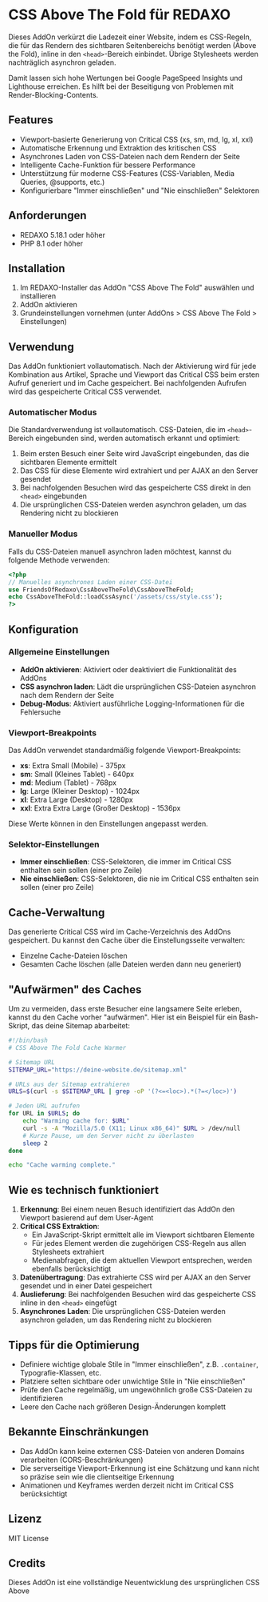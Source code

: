 # CSS Above The Fold für REDAXO

Dieses AddOn verkürzt die Ladezeit einer Website, indem es CSS-Regeln, die für das Rendern des sichtbaren Seitenbereichs benötigt werden (Above the Fold), inline in den `<head>`-Bereich einbindet. Übrige Stylesheets werden nachträglich asynchron geladen.

Damit lassen sich hohe Wertungen bei Google PageSpeed Insights und Lighthouse erreichen. Es hilft bei der Beseitigung von Problemen mit Render-Blocking-Contents.

## Features

- Viewport-basierte Generierung von Critical CSS (xs, sm, md, lg, xl, xxl)
- Automatische Erkennung und Extraktion des kritischen CSS
- Asynchrones Laden von CSS-Dateien nach dem Rendern der Seite
- Intelligente Cache-Funktion für bessere Performance
- Unterstützung für moderne CSS-Features (CSS-Variablen, Media Queries, @supports, etc.)
- Konfigurierbare "Immer einschließen" und "Nie einschließen" Selektoren

## Anforderungen

- REDAXO 5.18.1 oder höher
- PHP 8.1 oder höher

## Installation

1. Im REDAXO-Installer das AddOn "CSS Above The Fold" auswählen und installieren
2. AddOn aktivieren
3. Grundeinstellungen vornehmen (unter AddOns > CSS Above The Fold > Einstellungen)

## Verwendung

Das AddOn funktioniert vollautomatisch. Nach der Aktivierung wird für jede Kombination aus Artikel, Sprache und Viewport das Critical CSS beim ersten Aufruf generiert und im Cache gespeichert. Bei nachfolgenden Aufrufen wird das gespeicherte Critical CSS verwendet.

### Automatischer Modus

Die Standardverwendung ist vollautomatisch. CSS-Dateien, die im `<head>`-Bereich eingebunden sind, werden automatisch erkannt und optimiert:

1. Beim ersten Besuch einer Seite wird JavaScript eingebunden, das die sichtbaren Elemente ermittelt
2. Das CSS für diese Elemente wird extrahiert und per AJAX an den Server gesendet
3. Bei nachfolgenden Besuchen wird das gespeicherte CSS direkt in den `<head>` eingebunden
4. Die ursprünglichen CSS-Dateien werden asynchron geladen, um das Rendering nicht zu blockieren

### Manueller Modus

Falls du CSS-Dateien manuell asynchron laden möchtest, kannst du folgende Methode verwenden:

```php
<?php
// Manuelles asynchrones Laden einer CSS-Datei
use FriendsOfRedaxo\CssAboveTheFold\CssAboveTheFold;
echo CssAboveTheFold::loadCssAsync('/assets/css/style.css');
?>
```

## Konfiguration

### Allgemeine Einstellungen

- **AddOn aktivieren**: Aktiviert oder deaktiviert die Funktionalität des AddOns
- **CSS asynchron laden**: Lädt die ursprünglichen CSS-Dateien asynchron nach dem Rendern der Seite
- **Debug-Modus**: Aktiviert ausführliche Logging-Informationen für die Fehlersuche

### Viewport-Breakpoints

Das AddOn verwendet standardmäßig folgende Viewport-Breakpoints:

- **xs**: Extra Small (Mobile) - 375px
- **sm**: Small (Kleines Tablet) - 640px
- **md**: Medium (Tablet) - 768px
- **lg**: Large (Kleiner Desktop) - 1024px
- **xl**: Extra Large (Desktop) - 1280px
- **xxl**: Extra Extra Large (Großer Desktop) - 1536px

Diese Werte können in den Einstellungen angepasst werden.

### Selektor-Einstellungen

- **Immer einschließen**: CSS-Selektoren, die immer im Critical CSS enthalten sein sollen (einer pro Zeile)
- **Nie einschließen**: CSS-Selektoren, die nie im Critical CSS enthalten sein sollen (einer pro Zeile)

## Cache-Verwaltung

Das generierte Critical CSS wird im Cache-Verzeichnis des AddOns gespeichert. Du kannst den Cache über die Einstellungsseite verwalten:

- Einzelne Cache-Dateien löschen
- Gesamten Cache löschen (alle Dateien werden dann neu generiert)

## "Aufwärmen" des Caches

Um zu vermeiden, dass erste Besucher eine langsamere Seite erleben, kannst du den Cache vorher "aufwärmen". Hier ist ein Beispiel für ein Bash-Skript, das deine Sitemap abarbeitet:

```bash
#!/bin/bash
# CSS Above The Fold Cache Warmer

# Sitemap URL
SITEMAP_URL="https://deine-website.de/sitemap.xml"

# URLs aus der Sitemap extrahieren
URLS=$(curl -s $SITEMAP_URL | grep -oP '(?<=<loc>).*(?=</loc>)')

# Jeden URL aufrufen
for URL in $URLS; do
    echo "Warming cache for: $URL"
    curl -s -A "Mozilla/5.0 (X11; Linux x86_64)" $URL > /dev/null
    # Kurze Pause, um den Server nicht zu überlasten
    sleep 2
done

echo "Cache warming complete."
```

## Wie es technisch funktioniert

1. **Erkennung**: Bei einem neuen Besuch identifiziert das AddOn den Viewport basierend auf dem User-Agent
2. **Critical CSS Extraktion**:
   - Ein JavaScript-Skript ermittelt alle im Viewport sichtbaren Elemente
   - Für jedes Element werden die zugehörigen CSS-Regeln aus allen Stylesheets extrahiert
   - Medienabfragen, die dem aktuellen Viewport entsprechen, werden ebenfalls berücksichtigt
3. **Datenübertragung**: Das extrahierte CSS wird per AJAX an den Server gesendet und in einer Datei gespeichert
4. **Auslieferung**: Bei nachfolgenden Besuchen wird das gespeicherte CSS inline in den `<head>` eingefügt
5. **Asynchrones Laden**: Die ursprünglichen CSS-Dateien werden asynchron geladen, um das Rendering nicht zu blockieren

## Tipps für die Optimierung

- Definiere wichtige globale Stile in "Immer einschließen", z.B. `.container`, Typografie-Klassen, etc.
- Platziere selten sichtbare oder unwichtige Stile in "Nie einschließen"
- Prüfe den Cache regelmäßig, um ungewöhnlich große CSS-Dateien zu identifizieren
- Leere den Cache nach größeren Design-Änderungen komplett

## Bekannte Einschränkungen

- Das AddOn kann keine externen CSS-Dateien von anderen Domains verarbeiten (CORS-Beschränkungen)
- Die serverseitige Viewport-Erkennung ist eine Schätzung und kann nicht so präzise sein wie die clientseitige Erkennung
- Animationen und Keyframes werden derzeit nicht im Critical CSS berücksichtigt

## Lizenz

MIT License

## Credits

Dieses AddOn ist eine vollständige Neuentwicklung des ursprünglichen CSS Above

